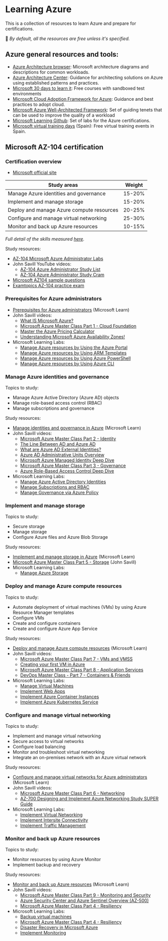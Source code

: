 # Learning Azure

This is a collection of resources to learn Azure and prepare for certifications. 

:pushpin: *By default, all the resources are free unless it's specified.*

## Azure general resources and tools:
* [Azure Architecture browser](https://docs.microsoft.com/en-us/azure/architecture/browse/): Microsoft architecture diagrams and descriptions for common workloads.
* [Azure Architecture Center](https://docs.microsoft.com/azure/architecture/): Guidance for architecting solutions on Azure using established patterns and practices.
* [Microsoft 30 days to learn it](https://developer.microsoft.com/offers/30-days-to-learn-it): Free courses with sandboxed test environments
* [Microsoft Cloud Adoption Framework for Azure](https://docs.microsoft.com/azure/cloud-adoption-framework/): Guidance and best practices to adopt cloud.
* [Microsoft Azure Well-Architected Framework](https://docs.microsoft.com/azure/architecture/framework/): Set of guiding tenets that can be used to improve the quality of a workload
* [Microsoft Learning Github](https://github.com/MicrosoftLearning): Set of labs for the Azure certifications.
* [Microsoft virtual training days](https://www.microsoft.com/es-es/training-days) (Spain): Free virtual training events in Spain.

## Microsoft AZ-104 certification
### Certification overview
* [Microsoft official site](https://docs.microsoft.com/en-us/learn/certifications/exams/az-104)


| Study areas | Weight |
|---|---|
| Manage Azure identities and governance | 15-20% |
| Implement and manage storage | 15-20% |
| Deploy and manage Azure compute resources | 20-25% |
| Configure and manage virtual networking | 25-30% |
| Monitor and back up Azure resources | 10-15% |

*Full detail of the skills measured [here](https://query.prod.cms.rt.microsoft.com/cms/api/am/binary/RE4pCWy).*


Study resources:

* [AZ-104 Microsoft Azure Administrator Labs](https://microsoftlearning.github.io/AZ-104-MicrosoftAzureAdministrator/)
* John Savill YouTube videos:
  * [AZ-104 Azure Administrator Study List](https://www.youtube.com/playlist?list=PLlVtbbG169nGlGPWs9xaLKT1KfwqREHbs)
  * [AZ-104 Azure Administrator Study Cram](https://www.youtube.com/watch?v=VOod_VNgdJk&list=PLlVtbbG169nGlGPWs9xaLKT1KfwqREHbs&index=2&t=995s)
* [Microsoft AZ104 sample questions](https://query.prod.cms.rt.microsoft.com/cms/api/am/binary/RWSOFn)
* [Examtopics AZ-104 practice exam](https://www.examtopics.com/exams/microsoft/az-104/)

### Prerequisites for Azure administrators

* [Prerequisites for Azure administrators](https://docs.microsoft.com/en-us/learn/paths/az-104-administrator-prerequisites/) (Microsoft Learn)
* John Savill videos:
  * [What IS Microsoft Azure?](https://www.youtube.com/watch?v=_x1V2ny8FWM&list=PLlVtbbG169nGlGPWs9xaLKT1KfwqREHbs&index=4)
  * [Microsoft Azure Master Class Part 1 - Cloud Foundation](https://www.youtube.com/watch?v=aHJe0qBqwmk&list=PLlVtbbG169nGlGPWs9xaLKT1KfwqREHbs&index=6)
  * [Master the Azure Pricing Calculator](https://www.youtube.com/watch?v=rMKmbZ1SYQg&list=PLlVtbbG169nGlGPWs9xaLKT1KfwqREHbs&index=7)
  * [Understanding Microsoft Azure Availability Zones!](https://www.youtube.com/watch?v=4nDRvZR2EjU&list=PLlVtbbG169nGlGPWs9xaLKT1KfwqREHbs&index=16&t=55s)
* Microsoft Learning Labs:
  * [Manage Azure resources by Using the Azure Portal](https://microsoftlearning.github.io/AZ-104-MicrosoftAzureAdministrator/Instructions/Labs/LAB_03a-Manage_Azure_Resources_by_Using_the_Azure_Portal.html)
  * [Manage Azure resources by Using ARM Templates](https://microsoftlearning.github.io/AZ-104-MicrosoftAzureAdministrator/Instructions/Labs/LAB_03b-Manage_Azure_Resources_by_Using_ARM_Templates.html)
  * [Manage Azure resources by Using Azure PowerShell](https://microsoftlearning.github.io/AZ-104-MicrosoftAzureAdministrator/Instructions/Labs/LAB_03c-Manage_Azure_Resources_by_Using_Azure_PowerShell.html)
  * [Manage Azure resources by Using Azure CLI](https://microsoftlearning.github.io/AZ-104-MicrosoftAzureAdministrator/Instructions/Labs/LAB_03d-Manage_Azure_Resources_by_Using_Azure_CLI.html)


### Manage Azure identities and governance

Topics to study:
* Manage Azure Active Directory (Azure AD) objects
* Manage role-based access control (RBAC)
* Manage subscriptions and governance

Study resources:
* [Manage identities and governance in Azure](https://docs.microsoft.com/en-us/learn/paths/az-104-manage-identities-governance/) (Microsoft Learn)
* John Savill videos:
  * [Microsoft Azure Master Class Part 2 - Identity](https://www.youtube.com/watch?v=Jd3IzN9x2as&list=PLlVtbbG169nGlGPWs9xaLKT1KfwqREHbs&index=8)
  * [The Line Between AD and Azure AD](https://www.youtube.com/watch?v=uts0oy8NlUs&list=PLlVtbbG169nGlGPWs9xaLKT1KfwqREHbs&index=9)
  * [What are Azure AD External Identities?](https://www.youtube.com/watch?v=9P10hgPDRZg&list=PLlVtbbG169nGlGPWs9xaLKT1KfwqREHbs&index=10)
  * [Azure AD Administrative Units Overview](https://www.youtube.com/watch?v=1-x86jJuK7c&list=PLlVtbbG169nGlGPWs9xaLKT1KfwqREHbs&index=11)
  * [Microsoft Azure Managed Identity Deep Dive](https://www.youtube.com/watch?v=rC1TV0_sIrM&list=PLlVtbbG169nGlGPWs9xaLKT1KfwqREHbs&index=13)
  * [Microsoft Azure Master Class Part 3 - Governance](https://www.youtube.com/watch?v=cIh_Nfl67T0&list=PLlVtbbG169nGlGPWs9xaLKT1KfwqREHbs&index=14)
  * [Azure Role-Based Access Control Deep Dive](https://www.youtube.com/watch?v=qFoHDTxkQII&list=PLlVtbbG169nGlGPWs9xaLKT1KfwqREHbs&index=15)
* Microsoft Learning Labs:
  * [Manage Azure Active Directory Identities](https://microsoftlearning.github.io/AZ-104-MicrosoftAzureAdministrator/Instructions/Labs/LAB_01-Manage_Azure_AD_Identities.html)
  * [Manage Subscriptions and RBAC](https://microsoftlearning.github.io/AZ-104-MicrosoftAzureAdministrator/Instructions/Labs/LAB_02a_Manage_Subscriptions_and_RBAC.html)
  * [Manage Governance via Azure Policy](https://microsoftlearning.github.io/AZ-104-MicrosoftAzureAdministrator/Instructions/Labs/LAB_02b-Manage_Governance_via_Azure_Policy.html)

### Implement and manage storage

Topics to study:
* Secure storage
* Manage storage
* Configure Azure files and Azure Blob Storage

Study resources:
* [Implement and manage storage in Azure](https://docs.microsoft.com/en-us/learn/paths/az-104-manage-storage/) (Microsoft Learn)
* [Microsoft Azure Master Class Part 5 - Storage](https://www.youtube.com/watch?v=ZNuzmUKt6IE&list=PLlVtbbG169nGlGPWs9xaLKT1KfwqREHbs&index=18&t=1s) (John Savill)
* Microsoft Learning Labs:
  * [Manage Azure Storage](https://microsoftlearning.github.io/AZ-104-MicrosoftAzureAdministrator/Instructions/Labs/LAB_07-Manage_Azure_Storage.html)

### Deploy and manage Azure compute resources

Topics to study:
* Automate deployment of virtual machines (VMs) by using Azure Resource Manager templates
* Configure VMs
* Create and configure containers
* Create and configure Azure App Service

Study resources:
* [Deploy and manage Azure compute resources](https://docs.microsoft.com/en-us/learn/paths/az-104-manage-compute-resources/) (Microsoft Learn) 
* John Savill videos:
  * [Microsoft Azure Master Class Part 7 - VMs and VMSS](https://www.youtube.com/watch?v=LLhzCgIJMdo&list=PLlVtbbG169nGlGPWs9xaLKT1KfwqREHbs&index=21)
  * [Creating your first VM in Azure](https://www.youtube.com/watch?v=K-FQXgVZyl0&list=PLlVtbbG169nGlGPWs9xaLKT1KfwqREHbs&index=22)
  * [Microsoft Azure Master Class Part 8 - Application Services](https://www.youtube.com/watch?v=_E73_SQN8ZU&list=PLlVtbbG169nGlGPWs9xaLKT1KfwqREHbs&index=23)
  * [DevOps Master Class - Part 7 - Containers & Friends](https://www.youtube.com/watch?v=r6YIlPEC4y4&list=PLlVtbbG169nGlGPWs9xaLKT1KfwqREHbs&index=24)
* Microsoft Learning Labs:
  * [Manage Virtual Machines](https://microsoftlearning.github.io/AZ-104-MicrosoftAzureAdministrator/Instructions/Labs/LAB_08-Manage_Virtual_Machines.html)
  * [Implement Web Apps](https://microsoftlearning.github.io/AZ-104-MicrosoftAzureAdministrator/Instructions/Labs/LAB_09a-Implement_Web_Apps.html)
  * [Implement Azure Container Instances](https://microsoftlearning.github.io/AZ-104-MicrosoftAzureAdministrator/Instructions/Labs/LAB_09b-Implement_Azure_Container_Instances.html)
  * [Implement Azure Kubernetes Service](https://microsoftlearning.github.io/AZ-104-MicrosoftAzureAdministrator/Instructions/Labs/LAB_09c-Implement_Azure_Kubernetes_Service.html)

### Configure and manage virtual networking

Topics to study:
* Implement and manage virtual networking
* Secure access to virtual networks
* Configure load balancing
* Monitor and troubleshoot virtual networking
* Integrate an on-premises network with an Azure virtual network

Study resources:
* [Configure and manage virtual networks for Azure administrators](https://docs.microsoft.com/en-us/learn/paths/az-104-manage-virtual-networks/) (Microsoft Learn)
* John Savill videos:
  * [Microsoft Azure Master Class Part 6 - Networking](https://www.youtube.com/watch?v=K8ePZdLfU7M&list=PLlVtbbG169nGlGPWs9xaLKT1KfwqREHbs&index=19)
  * [AZ-700 Designing and Implement Azure Networking Study SUPER Guide](https://www.youtube.com/watch?v=nVZYDhB_M64&list=PLlVtbbG169nGlGPWs9xaLKT1KfwqREHbs&index=20&t=1s)
* Microsoft Learning Labs:
  * [Implement Virtual Networking](https://microsoftlearning.github.io/AZ-104-MicrosoftAzureAdministrator/Instructions/Labs/LAB_04-Implement_Virtual_Networking.html)
  * [Implement Intersite Connectivity](https://microsoftlearning.github.io/AZ-104-MicrosoftAzureAdministrator/Instructions/Labs/LAB_05-Implement_Intersite_Connectivity.html)
  * [Implement Traffic Management](https://microsoftlearning.github.io/AZ-104-MicrosoftAzureAdministrator/Instructions/Labs/LAB_06-Implement_Network_Traffic_Management.html)


### Monitor and back up Azure resources

Topics to study:
* Monitor resources by using Azure Monitor
* Implement backup and recovery

Study resources:
* [Monitor and back up Azure resources](https://docs.microsoft.com/en-us/learn/paths/az-104-monitor-backup-resources/) (Microsoft Learn)
* John Savill videos:
  * [Microsoft Azure Master Class Part 9 - Monitoring and Security](https://www.youtube.com/watch?v=hTS8jXEX_88&list=PLlVtbbG169nGlGPWs9xaLKT1KfwqREHbs&index=25)
  * [Azure Security Center and Azure Sentinel Overview (AZ-500)](https://www.youtube.com/watch?v=rE-qgIgDCq8&list=PLlVtbbG169nGlGPWs9xaLKT1KfwqREHbs&index=26)
  * [Microsoft Azure Master Class Part 4 - Resiliency](https://www.youtube.com/watch?v=zLMXu4rtlEk)
* Microsoft Learning Labs: 
  * [Backup virtual machines](https://microsoftlearning.github.io/AZ-104-MicrosoftAzureAdministrator/Instructions/Labs/LAB_10-Implement_Data_Protection.html)
  * [Microsoft Azure Master Class Part 4 - Resiliency](https://www.youtube.com/watch?v=zLMXu4rtlEk&list=PLlVtbbG169nGlGPWs9xaLKT1KfwqREHbs&index=15&t=86s)
  * [Disaster Recovery in Microsoft Azure](https://www.youtube.com/watch?v=8fvO3WArG-Y&list=PLlVtbbG169nGlGPWs9xaLKT1KfwqREHbs&index=17&t=711s)
  * [Implement Monitoring](https://microsoftlearning.github.io/AZ-104-MicrosoftAzureAdministrator/Instructions/Labs/LAB_11-Implement_Monitoring.html)

